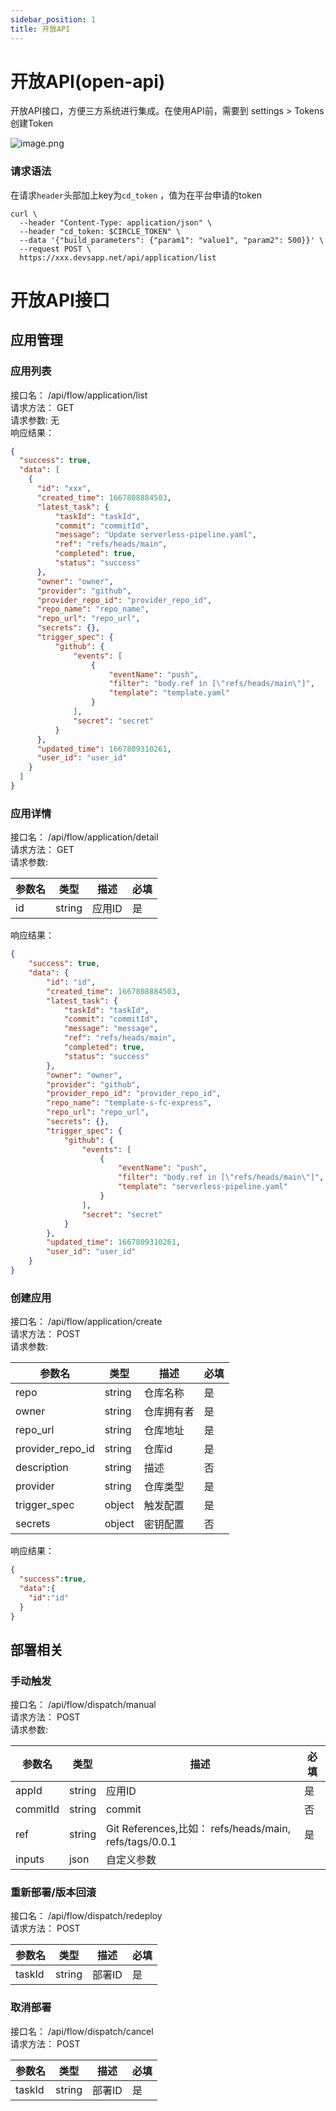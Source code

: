 ```yaml
---
sidebar_position: 1
title: 开放API
---
```


# 开放API(open-api)
开放API接口，方便三方系统进行集成。在使用API前，需要到 settings > Tokens 创建Token

![image.png](https://cdn.nlark.com/yuque/0/2022/png/22111491/1666777101973-acbb3ada-d9b0-47e8-bf40-454207274b2a.png#averageHue=%23fafafa&clientId=u4f99d8d6-005a-4&crop=0&crop=0&crop=1&crop=1&from=paste&height=448&id=u2d5e8212&margin=%5Bobject%20Object%5D&name=image.png&originHeight=896&originWidth=1902&originalType=binary&ratio=1&rotation=0&showTitle=false&size=82621&status=done&style=none&taskId=ud23afcfa-d41f-4697-8cfb-b7a7307b863&title=&width=951)


### 请求语法
在请求`header`头部加上key为`cd_token` ，值为在平台申请的token
```
curl \
  --header "Content-Type: application/json" \
  --header "cd_token: $CIRCLE_TOKEN" \
  --data '{"build_parameters": {"param1": "value1", "param2": 500}}' \
  --request POST \
  https://xxx.devsapp.net/api/application/list
```



# 开放API接口

## 应用管理

### 应用列表
接口名： /api/flow/application/list<br />请求方法： GET<br />请求参数: 无<br />响应结果：
```json
{
  "success": true,
  "data": [
    {
      "id": "xxx",
      "created_time": 1667808884503,
      "latest_task": {
          "taskId": "taskId",
          "commit": "commitId",
          "message": "Update serverless-pipeline.yaml",
          "ref": "refs/heads/main",
          "completed": true,
          "status": "success"
      },
      "owner": "owner",
      "provider": "github",
      "provider_repo_id": "provider_repo_id",
      "repo_name": "repo_name",
      "repo_url": "repo_url",
      "secrets": {},
      "trigger_spec": {
          "github": {
              "events": [
                  {
                      "eventName": "push",
                      "filter": "body.ref in [\"refs/heads/main\"]",
                      "template": "template.yaml"
                  }
              ],
              "secret": "secret"
          }
      },
      "updated_time": 1667809310261,
      "user_id": "user_id"
    }
  ]
}


```

### 应用详情
接口名： /api/flow/application/detail<br />请求方法： GET<br />请求参数: 

| 参数名 | 类型 | 描述 | 必填 |
| --- | --- | --- | --- |
| id | string | 应用ID | 是 |

响应结果：
```json
{
    "success": true,
    "data": {
        "id": "id",
        "created_time": 1667808884503,
        "latest_task": {
            "taskId": "taskId",
            "commit": "commitId",
            "message": "message",
            "ref": "refs/heads/main",
            "completed": true,
            "status": "success"
        },
        "owner": "owner",
        "provider": "github",
        "provider_repo_id": "provider_repo_id",
        "repo_name": "template-s-fc-express",
        "repo_url": "repo_url",
        "secrets": {},
        "trigger_spec": {
            "github": {
                "events": [
                    {
                        "eventName": "push",
                        "filter": "body.ref in [\"refs/heads/main\"]",
                        "template": "serverless-pipeline.yaml"
                    }
                ],
                "secret": "secret"
            }
        },
        "updated_time": 1667809310261,
        "user_id": "user_id"
    }
}
```

### 创建应用
接口名： /api/flow/application/create<br />请求方法： POST<br />请求参数: 

| 参数名 | 类型 | 描述 | 必填 |
| --- | --- | --- | --- |
| repo | string | 仓库名称 | 是 |
| owner | string | 仓库拥有者 | 是 |
| repo_url | string | 仓库地址 | 是 |
| provider_repo_id | string | 仓库id | 是 |
| description | string | 描述 | 否 |
| provider | string | 仓库类型 | 是 |
| trigger_spec | object | 触发配置 | 是 |
| secrets | object | 密钥配置 | 否 |

响应结果：
```json
{
  "success":true,
  "data":{
    "id":"id"
  }
}
```

## 部署相关

### 手动触发
接口名： /api/flow/dispatch/manual<br />请求方法： POST<br />请求参数:

| 参数名 | 类型 | 描述 | 必填 |
| --- | --- | --- | --- |
| appId | string | 应用ID | 是 |
| commitId | string | commit | 否 |
| ref | string | Git References,比如： refs/heads/main, refs/tags/0.0.1 | 是 |
| inputs | json | 自定义参数 |  |


### 重新部署/版本回滚
接口名： /api/flow/dispatch/redeploy<br />请求方法： POST

| 参数名 | 类型 | 描述 | 必填 |
| --- | --- | --- | --- |
| taskId | string | 部署ID | 是 |


### 取消部署
接口名： /api/flow/dispatch/cancel<br />请求方法： POST

| 参数名 | 类型 | 描述 | 必填 |
| --- | --- | --- | --- |
| taskId | string | 部署ID | 是 |

